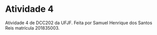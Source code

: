 # Atividade 4

Atividade 4 de DCC202 da UFJF. Feita por Samuel Henrique dos Santos Reis
matrícula 201835003.